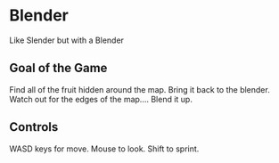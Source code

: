 # Blender
Like Slender but with a Blender 

## Goal of the Game
Find all of the fruit hidden around the map.
Bring it back to the blender.
Watch out for the edges of the map.... 
Blend it up.

## Controls
WASD keys for move.
Mouse to look.
Shift to sprint.